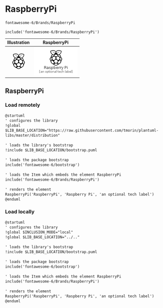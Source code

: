 # RaspberryPi


```text
fontawesome-6/Brands/RaspberryPi
```

```text
include('fontawesome-6/Brands/RaspberryPi')
```



| Illustration | RaspberryPi |
| :---: | :---: |
| ![illustration for Illustration](../../fontawesome-6/Brands/RaspberryPi.png) | ![illustration for RaspberryPi](../../fontawesome-6/Brands/RaspberryPi.Local.png) |




## RaspberryPi

### Load remotely
```plantuml
@startuml
' configures the library
!global $LIB_BASE_LOCATION="https://raw.githubusercontent.com/tmorin/plantuml-libs/master/distribution"

' loads the library's bootstrap
!include $LIB_BASE_LOCATION/bootstrap.puml

' loads the package bootstrap
include('fontawesome-6/bootstrap')

' loads the Item which embeds the element RaspberryPi
include('fontawesome-6/Brands/RaspberryPi')

' renders the element
RaspberryPi('RaspberryPi', 'Raspberry Pi', 'an optional tech label')
@enduml
```

### Load locally
```plantuml
@startuml
' configures the library
!global $INCLUSION_MODE="local"
!global $LIB_BASE_LOCATION="../.."

' loads the library's bootstrap
!include $LIB_BASE_LOCATION/bootstrap.puml

' loads the package bootstrap
include('fontawesome-6/bootstrap')

' loads the Item which embeds the element RaspberryPi
include('fontawesome-6/Brands/RaspberryPi')

' renders the element
RaspberryPi('RaspberryPi', 'Raspberry Pi', 'an optional tech label')
@enduml
```

